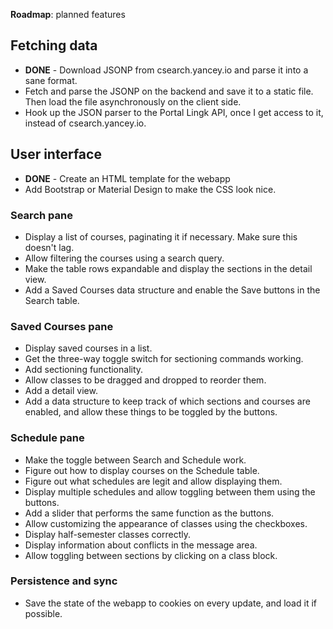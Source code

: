 **Roadmap**: planned features

## Fetching data

* **DONE** - Download JSONP from csearch.yancey.io and parse it into a
  sane format.
* Fetch and parse the JSONP on the backend and save it to a static
  file. Then load the file asynchronously on the client side.
* Hook up the JSON parser to the Portal Lingk API, once I get access
  to it, instead of csearch.yancey.io.

## User interface

* **DONE** - Create an HTML template for the webapp
* Add Bootstrap or Material Design to make the CSS look nice.

### Search pane

* Display a list of courses, paginating it if necessary. Make sure
  this doesn't lag.
* Allow filtering the courses using a search query.
* Make the table rows expandable and display the sections in the
  detail view.
* Add a Saved Courses data structure and enable the Save buttons in
  the Search table.

### Saved Courses pane

* Display saved courses in a list.
* Get the three-way toggle switch for sectioning commands working.
* Add sectioning functionality.
* Allow classes to be dragged and dropped to reorder them.
* Add a detail view.
* Add a data structure to keep track of which sections and courses are
  enabled, and allow these things to be toggled by the buttons.

### Schedule pane

* Make the toggle between Search and Schedule work.
* Figure out how to display courses on the Schedule table.
* Figure out what schedules are legit and allow displaying them.
* Display multiple schedules and allow toggling between them using the
  buttons.
* Add a slider that performs the same function as the buttons.
* Allow customizing the appearance of classes using the checkboxes.
* Display half-semester classes correctly.
* Display information about conflicts in the message area.
* Allow toggling between sections by clicking on a class block.

### Persistence and sync

* Save the state of the webapp to cookies on every update, and load it
  if possible.
